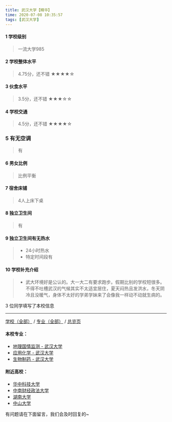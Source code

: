 ```yaml
---
title: 武汉大学【精华】
time: 2020-07-08 10:35:57
tags: [武汉大学]
---
```

#### 1 学校级别
> 一流大学985


#### 2 学校整体水平
> 4.75分，还不错
★★★★☆


#### 3 伙食水平
>  3.5分，还不错
★★★☆☆


#### 4 学校交通
> 4.5分，还不错
★★★★☆


### 5 有无空调
> 有


#### 6 男女比例
> 比例平衡


#### 7 宿舍床铺
> 4人上床下桌
 

#### 8 独立卫生间
> 有


#### 9 独立卫生间有无热水
> - 24小时热水
> - 特定时间段有


#### 10 学校补充介绍
> - 武大环境好是公认的。大一大二有要求跑步。假期比别的学校短很多。不得不吐槽武汉的气候其实不太适宜居住，夏天闷热且发洪水，冬天阴冷且没暖气，身体不太好的学弟学妹来了会像我一样动不动就生病的。

3 位同学填写了本校信息
***
[学校（全部）](https://univgo.github.io/2020/07/08/3efa6bcca419) / [专业（全部）](https://univgo.github.io/2020/07/08/2d4c6d3552c2) / [总览页](https://univgo.github.io/2020/07/08/445daeb4fa00)
#### 本校专业：
- [地理国情监测 - 武汉大学](https://univgo.github.io/2020/07/08/091b8174f54b)
- [应用化学 - 武汉大学](https://univgo.github.io/2020/07/08/111bbd38bb69)
- [生物制药 - 武汉大学](https://univgo.github.io/2020/07/08/425b77a69893)

#### 附近高校：
- [华中科技大学](https://univgo.github.io/2020/07/08/华中科技大学)
- [中南财经政法大学](https://univgo.github.io/2020/07/08/e0f7b3b28bab)
- [湖南大学](https://univgo.github.io/2020/07/08/f61b106a6848)
- [中山大学](https://univgo.github.io/2020/07/08/67460d5278ae)


有问题请在下面留言，我们会及时回复的~
